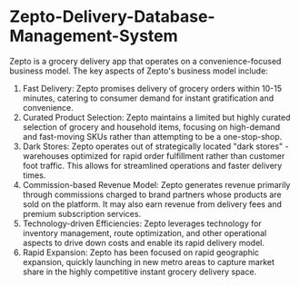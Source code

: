 # Zepto-Delivery-Database-Management-System
Zepto is a grocery delivery app that operates on a convenience-focused business model. The key aspects of Zepto's business model include:
1.	Fast Delivery: Zepto promises delivery of grocery orders within 10-15 minutes, catering to consumer demand for instant gratification and convenience.
2.	Curated Product Selection: Zepto maintains a limited but highly curated selection of grocery and household items, focusing on high-demand and fast-moving SKUs rather than attempting to be a one-stop-shop.
3.	Dark Stores: Zepto operates out of strategically located "dark stores" - warehouses optimized for rapid order fulfillment rather than customer foot traffic. This allows for streamlined operations and faster delivery times.
4.	Commission-based Revenue Model: Zepto generates revenue primarily through commissions charged to brand partners whose products are sold on the platform. It may also earn revenue from delivery fees and premium subscription services.
5.	Technology-driven Efficiencies: Zepto leverages technology for inventory management, route optimization, and other operational aspects to drive down costs and enable its rapid delivery model.
6.	Rapid Expansion: Zepto has been focused on rapid geographic expansion, quickly launching in new metro areas to capture market share in the highly competitive instant grocery delivery space.
